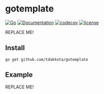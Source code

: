 # gotemplate

[![Go](https://github.com/tdakkota/gotemplate/workflows/Go/badge.svg)](https://github.com/tdakkota/gotemplate/actions)
[![Documentation](https://godoc.org/github.com/tdakkota/gotemplate?status.svg)](https://pkg.go.dev/github.com/tdakkota/gotemplate)
[![codecov](https://codecov.io/gh/tdakkota/gotemplate/branch/master/graph/badge.svg)](https://codecov.io/gh/tdakkota/gotemplate)
[![license](https://img.shields.io/github/license/tdakkota/gotemplate.svg?maxAge=2592000)](https://github.com/tdakkota/gotemplate/blob/master/LICENSE)

REPLACE ME!

## Install
```
go get github.com/tdakkota/gotemplate
```

## Example 
REPLACE ME!
